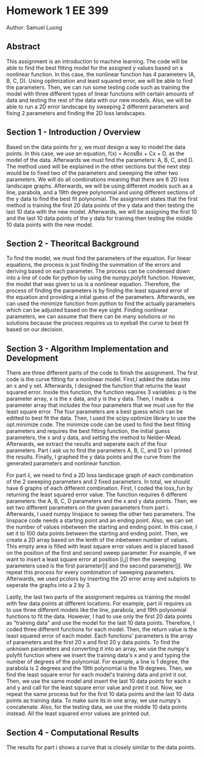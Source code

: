 # Homework 1 EE 399

Author: Samuel Luong

## Abstract

This assignment is an introduction to machine learning. The code will be able to find the best fitting model for the assigned y values based on a nonlinear function.
In this case, the nonlinear function has 4 parameters (A, B, C, D). Using opitmization and least squared error, we will be able to find the parameters. Then, we can run 
some testing code such as training the model with three different types of linear functions with certain amounts of data and testing the rest of the data with our new models. Also, we will be able to run a 2D error landscape by sweeping 2 different parameters and fixing 2 parameters and finding the 2D loss landscapes. 

## Section 1 - Introduction / Overview

Based on the data points for y, we must design a way to model the data points. In this case, we use an equation, f(x) = AcosBx + Cx + D, as the model of the data. Afterwards we must find the parameters: A, B, C, and D. The method used will be explained in the other sections but the next step would be to fixed two of the parameters and sweeping the other two parameters. We will do all combinations meaning that there are 6 2D loss landscape graphs. Afterwards, we will be using different models such as a line, parabola, and a 19th degree polynomial and using different sections of the y data to find the best fit polynomial. The assignment states that the first method is training the first 20 data points of the y data and then testing the last 10 data with the new model. Afterwards, we will be assigning the first 10 and the last 10 data points of the y data for training then testing the middle 10 data points with the new model.

## Section 2 - Theoritcal Background

To find the model, we must find the parameters of the equation. For linear equations, the process is just finding the summation of the errors and deriving based on each parameter. The process can be condensed down into a line of code for python by using the numpy.polyfit function. However, the model that was given to us is a nonlinear equation. Therefore, the process of finding the parameters is by finding the least squared error of the equation and providing a intial guess of the parameters. Afterwards, we can used the minimize function from python to find the actually parameters which can be adjusted based on the eye sight. Finding nonlinear parameters, we can assume that there can be many solutions or no solutions because the process requires us to eyeball the curve to best fit based on our decision. 

## Section 3 - Algorithm Implementation and Development

There are three different parts of the code to finish the assignment. The first code is the curve fitting for a nonlinear model. First,I added the datas into an x and y set. Afterwards, I designed the function that returns the least squared error. Inside this function, the function requires 3 variables: p is the parameter array, x is the x data, and y is the y data. Then, I made a parameter array that includes the four parameters that we must use for the least square error. The four parameters are a best guess which can be editted to best fit the data. Then, I used the scipy.optimize library to use the opt.minimize code. The minimize code can be used to find the best fitting parameters and requires the best fitting function, the initial guess parameters, the x and y data, and setting the method to Nelder-Mead. Afterwards, we extract the results and seperate each of the four parameters. Part i ask us to find the parameters A, B, C, and D so I printed the results. Finally, I graphed the y data points and the curve from the generated parameters and nonlinear function.

For part ii, we need to find a 2D loss landscape graph of each combination of the 2 sweeping parameters and 2 fixed parameters. In total, we should have 6 graphs of each different combination. First, I coded the loss_fun by returning the least squared error value. The function requires 6 different parameters: the A, B, C, D parameters and the x and y data points. Then, we set two different parameters on the given parameters from part i. Afterwards, I used numpy linspace to sweep the other two parameters. The linspace code needs a starting point and an ending point. Also, we can set the number of values inbetween the starting and ending point. In this case, I set it to 100 data points between the starting and ending point. Then, we create a 2D array based on the lenth of the inbetween number of values. This empty area is filled with least square error values and is placed based on the position of the first and second sweep parameter. For example, if we want to insert a least square error at position [i,j] then the sweeping parameters used is the first parameter[i] and the second parameter[j]. We repeat this process for every combination of sweeping parameters. Afterwards, we used pcolors by inserting the 2D error array and subplots to seperate the graphs into a 2 by 3.

Lastly, the last two parts of the assignment requires us training the model with few data points at different locations. For example, part iii requires us to use three different models like the line, parabola, and 19th polynomial functions to fit the data. However, I had to use only the first 20 data points as "training data" and use the model for the last 10 data points. Therefore, I coded three different functions for each model. Then, the return value is the least squared error of each model. Each functions' parameters is the array of parameters and the first 20 x and first 20 y data points. To find the unknown parameters and converting it into an array, we use the numpy's polyfit function where we insert the training data's x and y and typing the number of degrees of the polynomial. For example, a line is 1 degree, the parabola is 2 degrees and the 19th polynomial is the 19 degrees. Then, we find the least square error for each model's training data and print it out. Then, we use the same model and insert the last 10 data points for each x and y and call for the least square error value and print it out. Now, we repeat the same process but for the first 10 data points and the last 10 data points as training data. To make sure its in one array, we use numpy's concatenate. Also, for the testing data, we use the middle 10 data points instead. All the least squared error values are printed out.

## Section 4 - Computational Results 

The results for part i shows a curve that is closely similar to the data points. 
